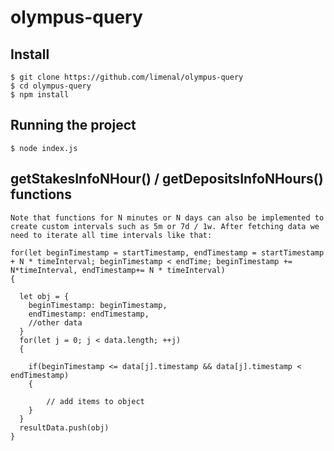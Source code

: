 # olympus-query

## Install

    $ git clone https://github.com/limenal/olympus-query
    $ cd olympus-query
    $ npm install
    
## Running the project

    $ node index.js
## getStakesInfoNHour() / getDepositsInfoNHours() functions

    Note that functions for N minutes or N days can also be implemented to create custom intervals such as 5m or 7d / 1w. After fetching data we need to iterate all time intervals like that:
    
    for(let beginTimestamp = startTimestamp, endTimestamp = startTimestamp + N * timeInterval; beginTimestamp < endTime; beginTimestamp += N*timeInterval, endTimestamp+= N * timeInterval)
    {
      
      let obj = {
        beginTimestamp: beginTimestamp,
        endTimestamp: endTimestamp,
        //other data
      }
      for(let j = 0; j < data.length; ++j)
      {
        
        if(beginTimestamp <= data[j].timestamp && data[j].timestamp < endTimestamp)
        {

            // add items to object
        }
      }
      resultData.push(obj)
    }